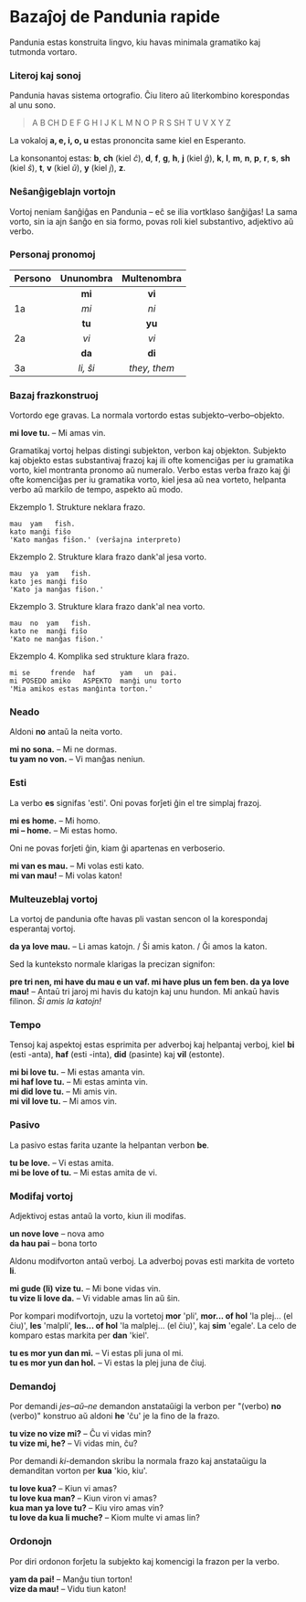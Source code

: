 
# Bazaĵoj de Pandunia rapide

Pandunia estas konstruita lingvo, kiu havas minimala gramatiko kaj tutmonda vortaro.

### Literoj kaj sonoj

Pandunia havas sistema ortografio.
Ĉiu litero aŭ literkombino korespondas al unu sono.

> A B CH D E F G H I J K L M N O P R S SH T U V X Y Z

La vokaloj **a, e, i, o, u** estas prononcita same kiel en Esperanto.

La konsonantoj estas:
**b**,
**ch** (kiel _ĉ_),
**d**,
**f**,
**g**,
**h**,
**j** (kiel _ĝ_),
**k**,
**l**,
**m**,
**n**,
**p**,
**r**,
**s**,
**sh** (kiel _ŝ_),
**t**,
**v** (kiel _ŭ_),
**y** (kiel _j_),
**z**.

### Neŝanĝigeblajn vortojn

Vortoj neniam ŝanĝiĝas en Pandunia
– eĉ se ilia vortklaso ŝanĝiĝas!
La sama vorto, sin ia ajn ŝanĝo en sia formo, povas roli kiel substantivo, adjektivo aŭ verbo.

### Personaj pronomoj

| Persono  | Ununombra         | Multenombra  |
|:---------|:-----------------:|:------------:|
|          | **mi**            | **vi**       |
| 1a       | _mi_              | _ni_         |
|          | **tu**            | **yu**       |
| 2a       | _vi_              | _vi_         |
|          | **da**            | **di**       |
| 3a       | _li, ŝi_          | _they, them_ |

### Bazaj frazkonstruoj

Vortordo ege gravas.
La normala vortordo estas subjekto–verbo–objekto.

**mi love tu.**
– Mi amas vin.

Gramatikaj vortoj helpas distingi subjekton, verbon kaj objekton.
Subjekto kaj objekto estas substantivaj frazoj kaj ili ofte komenciĝas per iu gramatika vorto,
kiel montranta pronomo aŭ numeralo.
Verbo estas verba frazo kaj ĝi ofte komenciĝas per iu gramatika vorto,
kiel jesa aŭ nea vorteto, helpanta verbo aŭ markilo de tempo, aspekto aŭ modo.

Ekzemplo 1. Strukture neklara frazo.

    mau  yam   fish.
    kato manĝi fiŝo
    'Kato manĝas fiŝon.' (verŝajna interpreto)
    
Ekzemplo 2. Strukture klara frazo dank'al jesa vorto.

    mau  ya  yam   fish.
    kato jes manĝi fiŝo
    'Kato ja manĝas fiŝon.'

Ekzemplo 3. Strukture klara frazo dank'al nea vorto.

    mau  no  yam   fish.
    kato ne  manĝi fiŝo
    'Kato ne manĝas fiŝon.'

Ekzemplo 4. Komplika sed strukture klara frazo.

    mi se     frende  haf      yam   un  pai.
    mi POSEDO amiko   ASPEKTO  manĝi unu torto
    'Mia amikos estas manĝinta torton.'


### Neado

Aldoni **no** antaŭ la neita vorto.

**mi no sona.**
– Mi ne dormas.  
**tu yam no von.**
– Vi manĝas neniun.

### Esti

La verbo
**es**
signifas 'esti'.
Oni povas forĵeti ĝin el tre simplaj frazoj.

**mi es home.**
– Mi homo.  
**mi – home.**
– Mi estas homo.  

Oni ne povas forĵeti ĝin, kiam ĝi apartenas en verboserio.

**mi van es mau.**
– Mi volas esti kato.  
**mi van mau!**
– Mi volas katon!

### Multeuzeblaj vortoj

La vortoj de pandunia ofte havas pli vastan sencon ol la korespondaj esperantaj vortoj.

**da ya love mau.**
– Li amas katojn. / Ŝi amis katon. / Ĝi amos la katon.

Sed la kunteksto normale klarigas la precizan signifon:

**pre tri nen, mi have du mau e un vaf. mi have plus un fem ben. da ya love mau!**
– Antaū tri jaroj mi havis du katojn kaj unu hundon. Mi ankaū havis filinon. _Ŝi amis la katojn!_

### Tempo

Tensoj kaj aspektoj estas esprimita per adverboj kaj helpantaj verboj, kiel
**bi**
(esti -anta),
**haf**
(esti -inta),
**did**
(pasinte) kaj
**vil**
(estonte).

**mi bi love tu.**
– Mi estas amanta vin.  
**mi haf love tu.**
– Mi estas aminta vin.  
**mi did love tu.**
– Mi amis vin.  
**mi vil love tu.**
– Mi amos vin.

### Pasivo

La pasivo estas farita uzante la helpantan verbon
**be**.

**tu be love.**
– Vi estas amita.  
**mi be love of tu.**
– Mi estas amita de vi.

### Modifaj vortoj

Adjektivoj estas antaŭ la vorto, kiun ili modifas.

**un nove love**
– nova amo  
**da hau pai**
– bona torto

Aldonu modifvorton antaŭ verboj.
La adverboj povas esti markita de vorteto
**li**.

**mi gude (li) vize tu.**
– Mi bone vidas vin.  
**tu vize li love da.**
– Vi vidable amas lin aŭ ŝin.

Por kompari modifvortojn, uzu la vortetoj
**mor**
'pli',
**mor... of hol**
'la plej... (el ĉiu)',
**les**
'malpli',
**les... of hol**
'la malplej... (el ĉiu)', kaj
**sim**
'egale'.
La celo de komparo estas markita per
**dan**
'kiel'.

**tu es mor yun dan mi.**
– Vi estas pli juna ol mi.  
**tu es mor yun dan hol.**
– Vi estas la plej juna de ĉiuj.

### Demandoj

Por demandi _jes–aŭ–ne_ demandon anstataŭigi la verbon per "(verbo) **no** (verbo)" konstruo
aŭ aldoni **he** 'ĉu' je la fino de la frazo.

**tu vize no vize mi?**
– Ĉu vi vidas min?  
**tu vize mi, he?**
– Vi vidas min, ĉu?

Por demandi _ki_-demandon skribu la normala frazo kaj anstataŭigu la demanditan vorton per
**kua**
'kio, kiu'.

**tu love kua?**
– Kiun vi amas?  
**tu love kua man?**
– Kiun viron vi amas?  
**kua man ya love tu?**
– Kiu viro amas vin?  
**tu love da kua li muche?**
– Kiom multe vi amas lin?

### Ordonojn

Por diri ordonon forĵetu la subjekto kaj komencigi la frazon per la verbo.

**yam da pai!**
– Manĝu tiun torton!  
**vize da mau!**
– Vidu tiun katon!

